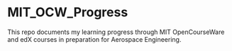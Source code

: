 # MIT_OCW_Progress
This repo documents my learning progress through MIT OpenCourseWare and edX courses in preparation for Aerospace Engineering.
